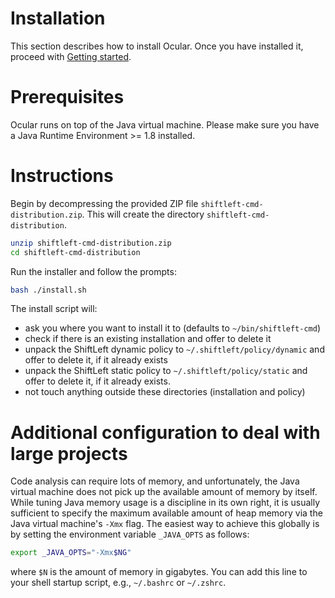 # Installation

This section describes how to install Ocular. Once you have installed it, proceed with [Getting started](getting-started.html).

# Prerequisites

Ocular runs on top of the Java virtual machine. Please make sure you have a Java Runtime Environment >= 1.8 installed.

# Instructions

Begin by decompressing the provided ZIP file `shiftleft-cmd-distribution.zip`. This will create the directory `shiftleft-cmd-distribution`.

```bash
unzip shiftleft-cmd-distribution.zip
cd shiftleft-cmd-distribution
```

Run the installer and follow the prompts:

```bash
bash ./install.sh
```

The install script will:

* ask you where you want to install it to (defaults to `~/bin/shiftleft-cmd`)
* check if there is an existing installation and offer to delete it
* unpack the ShiftLeft dynamic policy to `~/.shiftleft/policy/dynamic` and offer to delete it, if it already exists
* unpack the ShiftLeft static policy to `~/.shiftleft/policy/static` and offer to delete it, if it already exists.
* not touch anything outside these directories (installation and policy)

# Additional configuration to deal with large projects

Code analysis can require lots of memory, and unfortunately, the Java virtual machine does not pick up the available amount of memory by itself. While tuning Java memory usage is a discipline in its own right, it is usually sufficient to specify the maximum available amount of heap memory via the Java virtual machine's `-Xmx` flag. The easiest way to achieve this globally is by setting the environment variable `_JAVA_OPTS` as follows:

```bash
export _JAVA_OPTS="-Xmx$NG"
```
where `$N` is the amount of memory in gigabytes. You can add this line to your shell startup script, e.g., `~/.bashrc` or `~/.zshrc`.

